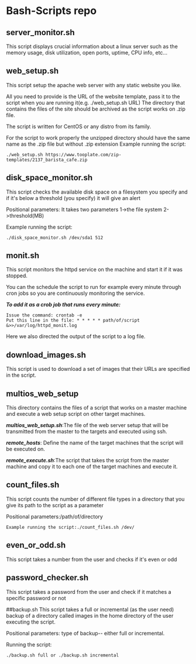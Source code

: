 # Bash-Scripts repo

## server_monitor.sh
This script displays crucial information about a linux server such as the memory usage, disk utilization, open ports, uptime, CPU info, etc...

## web_setup.sh
This script setup the apache web server with any static website you like.

All you need to provide is the URL of the website template, pass it to the script when you are running it(e.g. ./web_setup.sh URL)
The directory that contains the files of the site should be archived as the script works on .zip file.

The script is written for CentOS or any distro from its family.

For the script to work properly the unzipped directory should have the same name as the .zip file but without .zip extension
Example running the script: 
```
./web_setup.sh https://www.tooplate.com/zip-templates/2137_barista_cafe.zip
```

## disk_space_monitor.sh
This script checks the available disk space on a filesystem you specify and if it's below a threshold (you specify) it will give an alert

Positional parameters: It takes two parameters 1->the file system 2->threshold(MB)

Example running the script: 
```
./disk_space_monitor.sh /dev/sda1 512
```

## monit.sh
This script monitors the httpd service on the machine and start it if it was stopped.

You can the schedule the script to run for example every minute through cron jobs so you are continuously monitoring the service.

**_To add it as a crob job that runs every minute:_**
```
Issue the command: crontab -e
Put this line in the file: * * * * * path/of/script &>>/var/log/httpd_monit.log
```
Here we also directed the output of the script to a log file.

## download_images.sh
This script is used to download a set of images that their URLs are specified in the script.

## multios_web_setup
This directory contains the files of a script that works on a master machine and execute a web setup script on other target machines.

**_multios_web_setup.sh_**:The file of the web server setup that will be transmitted from the master to the targets and executed using ssh.

**_remote_hosts_**: Define the name of the target machines that the script will be executed on.

**_remote_execute.sh_**:The script that takes the script from the master machine and copy it to each one of the target machines and execute it.

## count_files.sh
This script counts the number of different file types in a directory that you give its path to the script as a parameter

Positional parameters:/path/of/directory
```
Example running the script:./count_files.sh /dev/
```

## even_or_odd.sh
This script takes a number from the user and checks if it's even or odd

## password_checker.sh
This script takes a password from the user and check if it matches a specific password or not

##backup.sh
This script takes a full or incremental (as the user need) backup of a directory called images in the home directory of the user executing the script.

Positional parameters: type of backup-- either full or incremental.

Running the script: 
```
./backup.sh full or ./backup.sh incremental
```
